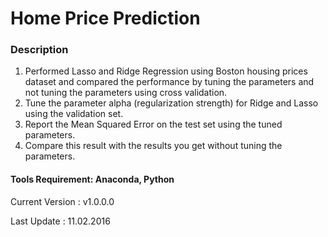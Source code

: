 # Home Price Prediction

### Description
1. Performed Lasso and Ridge Regression using Boston housing prices dataset and compared the performance by tuning the parameters and not tuning the parameters using cross validation.
2. Tune the parameter alpha (regularization strength) for Ridge and Lasso using the validation set. 
3. Report the Mean Squared Error on the test set using the tuned parameters.
4. Compare this result with the results you get without tuning the parameters.

#### Tools Requirement: Anaconda, Python 

Current Version : v1.0.0.0

Last Update     : 11.02.2016 
